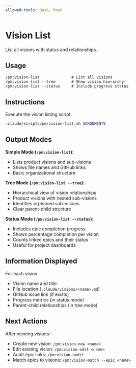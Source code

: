 ```yaml
---
allowed-tools: Bash, Read
---
```


# Vision List

List all visions with status and relationships.

## Usage
```
/pm:vision-list              # List all visions
/pm:vision-list --tree       # Show vision hierarchy  
/pm:vision-list --status     # Include progress status
```

## Instructions

Execute the vision listing script:

```bash
.claude/scripts/pm/vision-list.sh $ARGUMENTS
```

## Output Modes

**Simple Mode (`/pm:vision-list`):**
- Lists product visions and sub-visions
- Shows file names and GitHub links
- Basic organizational structure

**Tree Mode (`/pm:vision-list --tree`):**
- Hierarchical view of vision relationships
- Product visions with nested sub-visions
- Identifies orphaned sub-visions
- Clear parent-child structure

**Status Mode (`/pm:vision-list --status`):**
- Includes epic completion progress
- Shows percentage completion per vision
- Counts linked epics and their status
- Useful for project dashboards

## Information Displayed

For each vision:
- Vision name and title
- File location (`.claude/visions/<name>.md`)
- GitHub issue link (if exists)
- Progress metrics (in status mode)
- Parent-child relationships (in tree mode)

## Next Actions

After viewing visions:
- Create new vision: `/pm:vision-new <name>`
- Edit existing vision: `/pm:vision-edit <name>`
- Audit epic links: `/pm:vision-audit`
- Match epics to visions: `/pm:vision-match --epic <name>`